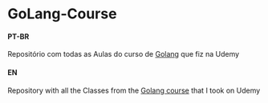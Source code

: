# GoLang-Course

#### PT-BR
Repositório com todas as Aulas do curso de [Golang](https://www.udemy.com/course/aprenda-golang-do-zero-desenvolva-uma-aplicacao-completa/) que fiz na Udemy  

#### EN
Repository with all the Classes from the [Golang course](https://www.udemy.com/course/aprenda-golang-do-zero-desenvolva-uma-aplicacao-completa/) that I took on Udemy  
